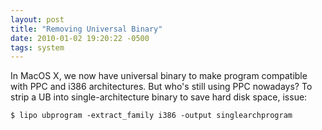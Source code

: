 ```yaml
---
layout: post
title: "Removing Universal Binary"
date: 2010-01-02 19:20:22 -0500
tags: system
---
```

In MacOS X, we now have universal binary to make program compatible with PPC and i386 architectures. But who's still using PPC nowadays? To strip a UB into single-architecture binary to save hard disk space, issue:

    $ lipo ubprogram -extract_family i386 -output singlearchprogram
